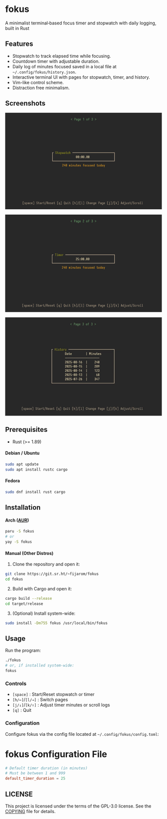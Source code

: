 # fokus
A minimalist terminal‐based focus timer and stopwatch with daily logging, built in Rust

## Features
- Stopwatch to track elapsed time while focusing.
- Countdown timer with adjustable duration.
- Daily log of minutes focused saved in a local file at `~/.config/fokus/history.json`.
- Interactive terminal UI with pages for stopwatch, timer, and history.
- Vim-like control scheme.
- Distraction free minimalism.

## Screenshots
![Stopwatch Page](assets/stopwatch.png)

![Timer Page](assets/timer.png)

![History Page](assets/history.gif)

## Prerequisites
- Rust (>= 1.89)
#### Debian / Ubuntu
```bash
sudo apt update
sudo apt install rustc cargo
```
#### Fedora
```bash
sudo dnf install rust cargo
```

## Installation
#### Arch ([AUR](https://aur.archlinux.org/packages/fokus))
```bash
paru -S fokus
# or
yay -S fokus
```
#### Manual (Other Distros)
1. Clone the repository and open it:
```bash
git clone https://git.sr.ht/~fijarom/fokus
cd fokus
```
2. Build with Cargo and open it:
```bash
cargo build --release
cd target/release
```
3. (Optional) Install system-wide:
```bash
sudo install -Dm755 fokus /usr/local/bin/fokus
```

## Usage
Run the program:
```bash
./fokus
# or, if installed system-wide:
fokus
```
### Controls
- `[space]` : Start/Reset stopwatch or timer
- `[h/←]`/`[l/→]` : Switch pages
- `[j/↓]`/`[k/↑]` : Adjust timer minutes or scroll logs
- `[q]` : Quit
### Configuration
Configure fokus via the config file located at `~/.config/fokus/config.toml`:
# fokus Configuration File
```toml
# Default timer duration (in minutes)
# Must be between 1 and 999
default_timer_duration = 25
```

## LICENSE
This project is licensed under the terms of the GPL-3.0 license. See the [COPYING](./COPYING) file for details.

